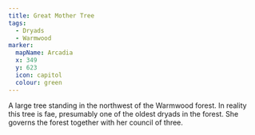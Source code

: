 ```yaml
---
title: Great Mother Tree
tags:
  - Dryads
  - Warmwood
marker:
  mapName: Arcadia
  x: 349
  y: 623
  icon: capitol
  colour: green
---
```


A large tree standing in the northwest of the Warmwood forest. In reality this tree is fae, presumably one of the oldest dryads in the forest. She governs the forest together with her council of three.
